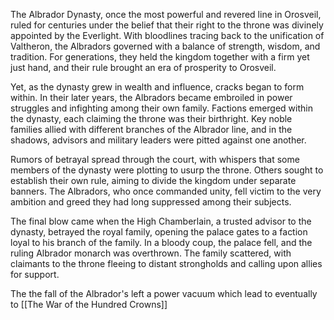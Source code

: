 The Albrador Dynasty, once the most powerful and revered line in Orosveil, ruled for centuries under the belief that their right to the throne was divinely appointed by the Everlight. With bloodlines tracing back to the unification of Valtheron, the Albradors governed with a balance of strength, wisdom, and tradition. For generations, they held the kingdom together with a firm yet just hand, and their rule brought an era of prosperity to Orosveil.

Yet, as the dynasty grew in wealth and influence, cracks began to form within. In their later years, the Albradors became embroiled in power struggles and infighting among their own family. Factions emerged within the dynasty, each claiming the throne was their birthright. Key noble families allied with different branches of the Albrador line, and in the shadows, advisors and military leaders were pitted against one another.

Rumors of betrayal spread through the court, with whispers that some members of the dynasty were plotting to usurp the throne. Others sought to establish their own rule, aiming to divide the kingdom under separate banners. The Albradors, who once commanded unity, fell victim to the very ambition and greed they had long suppressed among their subjects.

The final blow came when the High Chamberlain, a trusted advisor to the dynasty, betrayed the royal family, opening the palace gates to a faction loyal to his branch of the family. In a bloody coup, the palace fell, and the ruling Albrador monarch was overthrown. The family scattered, with claimants to the throne fleeing to distant strongholds and calling upon allies for support.

The the fall of the Albrador's left a power vacuum which lead to eventually to [[The War of the Hundred Crowns]]